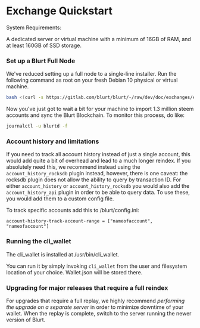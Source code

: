 # Exchange Quickstart

System Requirements: 

A dedicated server or virtual machine with a minimum of 16GB of RAM, and at least 160GB of SSD storage.


### Set up a Blurt Full Node

We've reduced setting up a full node to a single-line installer.  Run the following command as root on your fresh Debian 10 physical or virtual machine.  

```bash
bash <(curl -s https://gitlab.com/blurt/blurt/-/raw/dev/doc/exchanges/exchange.bash)
```

Now you've just got to wait a bit for your machine to import 1.3 million steem accounts and sync the Blurt Blockchain.  To monitor this process, do like:

```bash
journalctl -u blurtd -f
```


### Account history and limitations

If you need to track all account history instead of just a single account, this would add quite a bit of overhead and lead to a much longer reindex. If you absolutely need this, we recommend instead using the `account_history_rocksdb` plugin instead, however, there is one caveat: the rocksdb plugin does not allow the ability to query by transaction ID. For either `account_history` or `account_history_rocksdb` you would also add the `account_history_api` plugin in order to be able to query data. To use these, you would add them to a custom config file.


To track specific accounts add this to /blurt/config.ini:
```
account-history-track-account-range = ["nameofaccount", "nameofaccount"]
```




### Running the cli_wallet

The cli_wallet is installed at /usr/bin/cli_wallet.  

You can run it by simply invoking `cli_wallet` from the user and filesystem location of your choice.  Wallet.json will be stored there.  


### Upgrading for major releases that require a full reindex

For upgrades that require a full replay, we highly recommend *performing the upgrade on a separate server* in order to minimize downtime of your wallet. When the replay is complete, switch to the server running the newer version of Blurt. 
